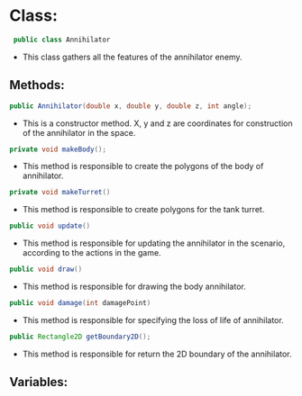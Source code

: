 # Class:

```java
 public class Annihilator
```
* This class gathers all the features of the annihilator enemy.

## Methods:

```java
public Annihilator(double x, double y, double z, int angle);
```
* This is a constructor method. X, y and z are coordinates for construction of the annihilator in the space.

```java
private void makeBody();
```
* This method is responsible to create the polygons of the body of annihilator.

```java
private void makeTurret()
```

* This method is responsible to create polygons for the tank turret.

```java
public void update()
```

* This method is responsible for updating the annihilator in the scenario, according to the actions in the game.

```java
public void draw()
```
* This method is responsible for drawing the body annihilator.

```java
public void damage(int damagePoint)
```

* This method is responsible for specifying the loss of life of annihilator.

```java
public Rectangle2D getBoundary2D();
```

* This method is responsible for return the 2D boundary of the annihilator.

## Variables:
